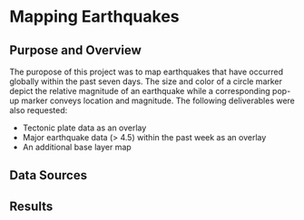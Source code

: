 # Mapping Earthquakes
## Purpose and Overview
The puropose of this project was to map earthquakes that have occurred globally within the past seven days.  The size and color of a circle marker depict the relative magnitude of an earthquake while a corresponding pop-up marker conveys location and magnitude. The following deliverables were also requested:
 - Tectonic plate data as an overlay
 - Major earthquake data (> 4.5) within the past week as an overlay
 - An additional base layer map




## Data Sources


## Results
